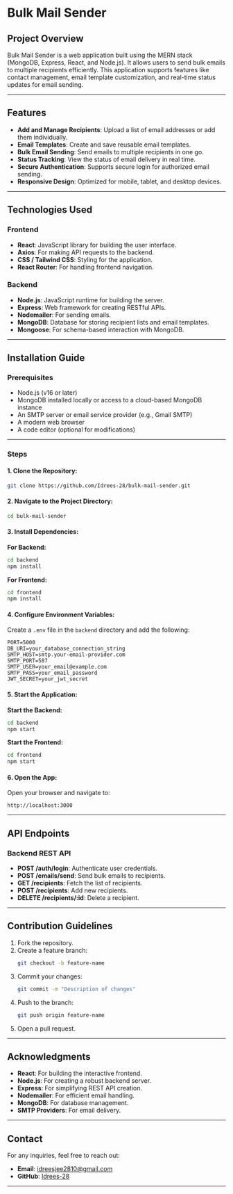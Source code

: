 # Bulk Mail Sender

## Project Overview
Bulk Mail Sender is a web application built using the MERN stack (MongoDB, Express, React, and Node.js). It allows users to send bulk emails to multiple recipients efficiently. This application supports features like contact management, email template customization, and real-time status updates for email sending.

---

## Features
- **Add and Manage Recipients**: Upload a list of email addresses or add them individually.
- **Email Templates**: Create and save reusable email templates.
- **Bulk Email Sending**: Send emails to multiple recipients in one go.
- **Status Tracking**: View the status of email delivery in real time.
- **Secure Authentication**: Supports secure login for authorized email sending.
- **Responsive Design**: Optimized for mobile, tablet, and desktop devices.

---

## Technologies Used

### Frontend
- **React**: JavaScript library for building the user interface.
- **Axios**: For making API requests to the backend.
- **CSS / Tailwind CSS**: Styling for the application.
- **React Router**: For handling frontend navigation.

### Backend
- **Node.js**: JavaScript runtime for building the server.
- **Express**: Web framework for creating RESTful APIs.
- **Nodemailer**: For sending emails.
- **MongoDB**: Database for storing recipient lists and email templates.
- **Mongoose**: For schema-based interaction with MongoDB.

---

## Installation Guide

### Prerequisites
- Node.js (v16 or later)
- MongoDB installed locally or access to a cloud-based MongoDB instance
- An SMTP server or email service provider (e.g., Gmail SMTP)
- A modern web browser
- A code editor (optional for modifications)

---

### Steps

#### 1. Clone the Repository:
   ```bash
   git clone https://github.com/Idrees-28/bulk-mail-sender.git
   ```

#### 2. Navigate to the Project Directory:
   ```bash
   cd bulk-mail-sender
   ```

#### 3. Install Dependencies:

   **For Backend:**
   ```bash
   cd backend
   npm install
   ```

   **For Frontend:**
   ```bash
   cd frontend
   npm install
   ```

#### 4. Configure Environment Variables:
Create a `.env` file in the `backend` directory and add the following:
   ```
   PORT=5000
   DB_URI=your_database_connection_string
   SMTP_HOST=smtp.your-email-provider.com
   SMTP_PORT=587
   SMTP_USER=your_email@example.com
   SMTP_PASS=your_email_password
   JWT_SECRET=your_jwt_secret
   ```

#### 5. Start the Application:

   **Start the Backend:**
   ```bash
   cd backend
   npm start
   ```

   **Start the Frontend:**
   ```bash
   cd frontend
   npm start
   ```

#### 6. Open the App:
   Open your browser and navigate to:
   ```
   http://localhost:3000
   ```

---

## API Endpoints

### Backend REST API
- **POST /auth/login**: Authenticate user credentials.
- **POST /emails/send**: Send bulk emails to recipients.
- **GET /recipients**: Fetch the list of recipients.
- **POST /recipients**: Add new recipients.
- **DELETE /recipients/:id**: Delete a recipient.

---

## Contribution Guidelines
1. Fork the repository.
2. Create a feature branch:
   ```bash
   git checkout -b feature-name
   ```
3. Commit your changes:
   ```bash
   git commit -m "Description of changes"
   ```
4. Push to the branch:
   ```bash
   git push origin feature-name
   ```
5. Open a pull request.

---
## Acknowledgments
- **React**: For building the interactive frontend.
- **Node.js**: For creating a robust backend server.
- **Express**: For simplifying REST API creation.
- **Nodemailer**: For efficient email handling.
- **MongoDB**: For database management.
- **SMTP Providers**: For email delivery.

---

## Contact
For any inquiries, feel free to reach out:
- **Email**: idreesjee2810@gmail.com
- **GitHub**: [Idrees-28](https://github.com/Idrees-28)

---
